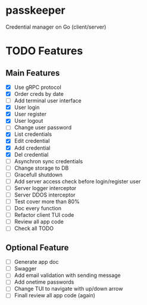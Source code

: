 # passkeeper
Credential manager on Go (client/server)

# TODO Features
## Main Features
- [x] Use gRPC protocol
- [x] Order creds by date
- [ ] Add terminal user interface
- [x] User login
- [x] User register
- [x] User logout
- [ ] Change user password
- [x] List credentials
- [x] Edit credential
- [x] Add credential
- [x] Del credential
- [ ] Asynchron sync credentials
- [ ] Change storage to DB
- [ ] Gracefull shutdown
- [ ] Add server access check before login/register user
- [ ] Server logger interceptor
- [ ] Server DDOS interceptor
- [ ] Test cover more than 80%
- [ ] Doc every function
- [ ] Refactor client TUI code
- [ ] Review all app code
- [ ] Check all TODO

## Optional Feature
- [ ] Generate app doc
- [ ] Swagger
- [ ] Add email validation with sending message
- [ ] Add onetime passwords
- [ ] Change TUI to navigate with up/down arrow
- [ ] Finall review all app code (again)
